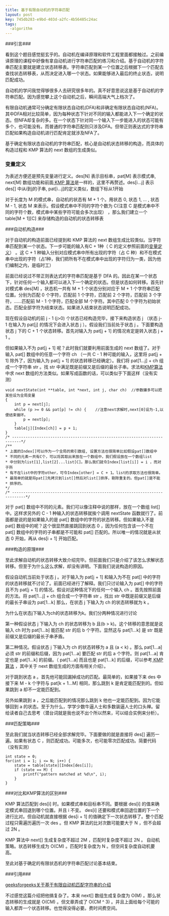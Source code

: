 ```yaml
---
title: 基于有限自动机的字符串匹配
layout: post
key: 745db283-e9bd-403d-a2fc-4b56485c24ac
tags:
  -algorithm 
---
```



###引言###

看到这个题目感觉挺玄乎的。自动机在编译原理和软件工程里面都接触过。之前编译原理的课程中好像有拿自动机进行字符串匹配的练习和介绍。基于自动机的字符串匹配主要就是建立状态转移表。字符串匹配到某一个位置之后根据下一个匹配去查找状态转移表，从而决定进入哪一个状态。如果能够进入最后的终止状态，说明匹配成功。

自动机的学问我觉得够很多人去研究很多年的。真不好意思说这是基于自动机的字符串匹配。因为感觉攀上这个自动机之后，瞬间高端大气上档次了。

有限自动机通常可分确定有限状态自动机(DFA)和非确定有限状态自动机(NFA)。其中DFA相对比较简单，因为每种状态下针对不同的输入都能进入下一个确定的状态。但NFA却复杂的多。在一个状态下针对同一个输入下一步能进入的状态可能有多个，也可能没有。而普通的字符串匹配则只涉及DFA。但带正则表达式的字符串匹配如果构造自动机进行匹配肯定就涉及NFA了。

基于确定有限状态自动机的字符串匹配，核心是自动机状态转移的构造，而具体的构造过程和 KMP 算法的 next 数组的生成类似。

<h3 id="declaration">变量定义</h3>

为表述方便还是预先变量进行定义。des[N] 表示目标串，pat[M] 表示模式串, next[M] 数组功能和前面[ KMP 算法](../26/kmp.html)是一样的，这里不再赘述。des[i...j] 表示 des[] 中从i到j的子串, pat[i...j]的定义类似，数组下标从1开始

对于长度为 M 的模式串，自动机的状态有 M + 1 个。用状态 0, 状态 1, ... , 状态 M - 1, 状态 M 来表示。假设模式串中不同的字符个数为 C(注意 C 是模式串中不同的字符个数，模式串中某些字符可能会多次出现） ，那么我们建立一个 table[M + 1][C] 来存储构造的自动机的状态转移表

###自动机构造###

对于自动机的构造前面已经提到和 KMP 算法的 next 数组生成比较类似。当字符串匹配到某一个状态。下一步可能的输入有C + 1种（ C 的定义参照前面的[变量定义](declartion)） 。这 C + 1 种输入分别对应模式串中所有出现的字符（占 C 种）和不在模式串中出现的字符（占1种，我们把所有不在模式串中出现的字符归为一类，因为他们编制之内，是临时工）

前面已经说过不带正则表达式的字符串匹配是基于 DFA 的。因此在某一个状态下，针对任何一个输入都可以进入下一个确定的状态。但是状态如何转移。首先针对模式串 des[M] ，状态机一共有 M + 1 个状态分别对应于 M + 1 个字符串匹配位置。分别为匹配 0 个字符，匹配前 1 个字符，匹配前 2 个字符，匹配前 3 个字符，......匹配前 M - 1 个字符，匹配全部 M 个字符。其中匹配 0 个字符为初始状态。匹配全部字符为结束状态。如果进入结束状态说明匹配成功。

现在假设自动机的前 j - 1 (j>0) 个状态已经构造完毕，接下来构造状态 j （状态 j-1 在输入为 pat[j] 的情况下会进入状态 j ）。假设我们当前处于状态 j 。下面要构造状态 j 下的 C + 1 个状态转移。首先对输入为 pat[j + 1] 的情况肯定是转入状态 j + 1 。

但如果输入不为 pat[j + 1] 呢？此时我们就要利用前面生成的 next 数组了。对于输入 pat[] 数组中的任意一个字符 ch （一共 C - 1 种可能的输入，这里将 pat[j + 1] 除外了，因为输入为 pat[j + 1] 的状态转移已经确定）。我们将 pat[1...j] + ch 组成一个字符串 str 。找 str 中满足既是前缀又是后缀的最长子串。求法和[KMP算法](../26/kmp.html)中求 next 数组的方法类似。如果写成函数的话，可以类似于下面这样（没有实测）

	void nextState(int **table, int *next, int j, char ch)	//参数嫌多可以把某些设为全局变量
	{
		int p = next[j];
		while (p >= 0 && pat[p] != ch) {	//注意next求解时,next[0]设为-1,以便结束循环。
			p = next[p];
		}
		table[j][Index[ch]] = p + 1;			
	}
	/* --------------------------------------------------------------------------*/
	/**
	* 上面的Index[]可以作为一个全局的索引数组, 设置方法也很简单比如假设pat[]数组中
	* 不同的元素一共有C个，可以将其取出来放在一个数组中，我们假设放在一个数组list
	* 中分别为list[1],list[2]...list[C]。那么我们就令Index[list[i]] = i ，而对于所
	* 有不在list中的字符other，可令Index[other] = C + 1。list的求取方法也很简单。
	* 最简单的就是将pat[]先拷贝到list[]然后对list[]排序，剔除重复的。但pat[]是不能
	* 排序的。
	*/
	/* ----------------------------------------------------------------------------*/

对于 pat[] 数组中不同的元素。我们可以像注释中说的那样，放在一个数组 list[] 中。这样求另外的 C - 1 种输入的状态转移就挨个调用 nextState 函数就行了。前面都是说的是如果输入的是 pat[] 数组中的字符的状态转移。但如果输入不是 pat[] 数组中的呢？这个很显然直接跳回到状态 0 ，因为任何包含该一个不在 pat[] 数组中的字符的子串都是不可能和 pat[] 匹配的。所以唯一的情况就是从状态 0 开始，再从 des[i + 1] 开始匹配。

###构造的原理###

至此求解自动机的状态转移大致介绍完毕。但前面我们只是介绍了该怎么求解状态转移。但至于为什么这么求解，却没有讲明。下面我们说说构造的原因。

假设自动机当前处于状态 j 。对于输入为 pat[j + 1] 和输入为不在 pat[] 中的字符的状态转移就不讨论了。前面已经进行了解释。我们只讨论输入为 pat[] 中的字符且不为 pat[j + 1] 的情况。假设对这种情况下的任何一个输入 ch 。首先按照前面的方法。将 pat[1...j] + ch 组合成一个字符串 str 。找出 str 中既是前缀又是后缀的最长子串设为 pat[1...k] 那么，在状态 j 下输入为 ch 的状态转移就为 k 。

为什么在状态j下输入为ch的状态转移为k。我们分两种情况进行讨论

第一种假设状态 j 下输入为 ch 的状态转移为 b  且(b > k)。这个转移的意思就是说输入 ch 时为 pat[1...b] 能匹配 str 的后 b 个字符。显然这与 pat[1...k] 是 str 既是前缀又是后缀的最长子串矛盾。

第二种情况。假设状态 j 下输入为 ch 的状态转移为 a  且 (a < k) 。那么 pat[1...a] 必须 str 的前缀和后缀，因为 pat[1...a] 要匹配 str 的后 a 个字符。则 pat[1...a] 肯定也是 pat[1...k] 的前缀。（ pat[1...a] 而且也是 pat[1...k] 的后缀，可以参考[ KMP 算法](../26/kmp.html) ，其中关于 next 数组生成的方面有相关介绍）。

对于跳到状态 a 。首先他可能回漏掉成功的匹配。最简单的，如果接下来 des 中接下来 M - k 个字符与 pat[k + 1...M] 相同，那么跳到 k 是肯定能匹配到的。但如果跳到 a 却不一定能匹配到。

另外如果跳到 a ，之后能匹配到的情况那么跳到 k 他也一定能匹配到。因为它能够回到 a 的状态。至于为什么，学学少数牛逼人士和多数装逼人士的口头禅。留给读者自己去思考（潜台词就是我也说不出个所以然来，可以结合实例来分析）。

###匹配策略###

至此我们就当状态转移已经全部求解完毕。下面要做的就是直接将 des[] 遍历一遍。如果有状态 C ，则匹配成功。可能多次，也可能零次匹配成功。简要代码（没有实测）

	int state = 0;
	for(int i = 1; i <= N; i++) {
		state = table[state][Index[des[i]];
		if (state == M) {
			printf("pattern matched at %d\n", i);
		}
	}

###对比和KMP算法的区别###

 KMP 算法匹配到 des[i] 时。如果模式串和目标串不同。要根据 des[i] 的值来确定模式串回退到哪个位置。并且 i 不变。 des[i] 还要和模式串回退位置的下一个进行比对。但自动机就直接根据 des[i + 1] 的值确定下一次状态转移了。整个匹配过程只需遍历遍历一次 des 。但 KMP 算法的比对次数可能要大于 N ，但不会超过 2N 。

 KMP 算法中 next[] 生成复杂度不超过 2M ，匹配时复杂度不超过 2N 。 自动机策略。状态转移生成为 O(CM) 。匹配时复杂度为 N 。但空间复杂度自动机要高。

至此对基于确定的有限状态机的字符串匹配讨论基本结束。


###引用###

[geeksforgeeks关于基于有限自动机匹配字符串的介绍](http://www.geeksforgeeks.org/searching-for-patterns-set-5-finite-automata/)

不过感觉这篇介绍把他搞复杂了。本来 next[] 数组生成复杂度为 O(M) 。那么状态转移的生成就是 O(CM) 。但文章弄成了 O(CM ^ 3) 。并且上面给每个可能的输入都弄一个状态转移。也觉得没得必要。费时间费空间。
